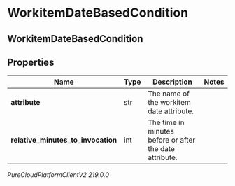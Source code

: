 # WorkitemDateBasedCondition

## WorkitemDateBasedCondition

## Properties

|Name | Type | Description | Notes|
|------------ | ------------- | ------------- | -------------|
| **attribute** | str | The name of the workitem date attribute. | |
| **relative_minutes_to_invocation** | int | The time in minutes before or after the date attribute. | |



_PureCloudPlatformClientV2 219.0.0_
